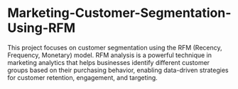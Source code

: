 # Marketing-Customer-Segmentation-Using-RFM
This project focuses on customer segmentation using the RFM (Recency, Frequency, Monetary) model. RFM analysis is a powerful technique in marketing analytics that helps businesses identify different customer groups based on their purchasing behavior, enabling data-driven strategies for customer retention, engagement, and targeting.
